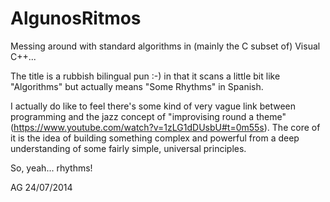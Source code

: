 AlgunosRitmos
=============

Messing around with standard algorithms in (mainly the C subset of) Visual C++...

The title is a rubbish bilingual pun :-) in that it scans a little bit like "Algorithms" but actually means "Some Rhythms" in Spanish.

I actually do like to feel there's some kind of very vague link between programming and the jazz concept of "improvising round a theme" (https://www.youtube.com/watch?v=1zLG1dDUsbU#t=0m55s).  The core of it is the idea of building something complex and powerful from a deep understanding of some fairly simple, universal principles.

So, yeah... rhythms!


AG 24/07/2014
